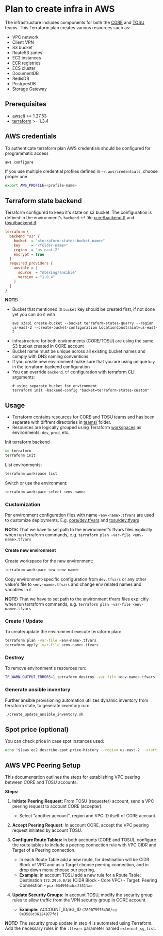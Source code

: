 # Plan to create infra in AWS

The infrastructure includes components for both the [CORE](./teams/core/) and [TOSU](./teams/tosu/) teams. This Terraform plan creates various resources such as:

- VPC network
- Client VPN
- S3 bucket
- Route53 zones
- EC2 instances
- ECR registries
- ECS cluster
- DocumentDB
- RedisDB
- PostgresDB
- Storage Gateway

## Prerequisites

- [awscli](https://github.com/aws/aws-cli) >= 1.27.53
- [terraform](https://www.terraform.io/downloads.html) >= 1.3.4

## AWS credentials

To authenticate terraform plan AWS credentials should be configured for programmatic access
```bash
aws configure
```
If you use multiple credential profiles defined in `~/.aws/credentials`, choose proper one
```bash
export AWS_PROFILE=<profile-name>
```

## Terraform state backend

Terraform configured to keep it's state on s3 bucket. The configuration is defined in the environment's `backend.tf` file [core/backend.tf](./teams/core/backend.tf) and [tosu/backend.tf](./teams/tosu/backend.tf)
```ini
terraform {
  backend "s3" {
    bucket  = "<terraform-states-bucket-name>"
    key     = "<folder-name>"
    region  = "us-east-2"
    encrypt = true
  }
  required_providers {
    ansible = {
      source  = "nbering/ansible"
      version = "1.0.4"
    }
  }
}
```

__NOTE:__
- Bucket that mentioned in `bucket` key should be created first, if not done yet you can do it with
  ```
  aws s3api create-bucket --bucket terraform-states-quarry --region us-east-2 --create-bucket-configuration LocationConstraint=us-east-2
  ```
- Infrastructure for both environments (CORE/TOSU) are using the same S3 bucket created in CORE account
- Bucket name must be unique across all existing bucket names and comply with DNS naming conventions
- If you create new environment make sure that you are using unique `key` in the terraform backend configuration
- You can override `backend.tf` configuration with terraform CLI arguments:
  ```
  # using separate bucket for environment
  terraform init -backend-config "bucket=terraform-states-custom"
  ```

## Usage

- Terraform contains resources for [CORE](./teams/core/) and [TOSU](./teams/tosu/) teams and has been separate with diffrent directories in [teams/](./teams/) folder.
- Resources are logically grouped using Terraform [workspaces](https://www.terraform.io/cli/workspaces) as environments: `dev`, `prod`, etc.

Init terraform backend
```bash
cd terraform
terraform init
```

List environments:
```bash
terraform workspace list
```

Switch or use the environment:
```bash
terraform workspace select <env-name>
```

### Customization

Per environment configuration files with name `<env-name>.tfvars` are used to customize deployments. E.g. [core/dev.tfvars](./teams/core/dev.tfvars) and [tosu/dev.tfvars](./teams/tosu/dev.tfvars)

__NOTE:__ That we have to set path to the environment's tfvars files explicitly when run terraform commands, e.g. `terraform plan -var-file <env-name>.tfvars`

#### Create new environment

Create workspace for the new environment:
```bash
terraform workspace new <env-name>
```

Copy environment-specific configuration from `dev.tfvars` or any other value's file to `<env-name>.tfvars` and change env related names and variables in it.

__NOTE:__ That we have to set path to the environment tfvars files explicitly when run terraform commands, e.g. `terraform plan -var-file <env-name>.tfvars`

### Create / Update

To create/update the environment execute terraform plan:
```bash
terraform plan -var-file <env-name>.tfvars
terraform apply -var-file <env-name>.tfvars
```

### Destroy

To remove environment's resources run:
```bash
TF_WARN_OUTPUT_ERRORS=1 terraform destroy -var-file <env-name>.tfvars
```

### Generate ansible inventory

Further ansible provisioning automation utilizes dynamic inventory from terraform state, to generate inventory run:

```bash
./create_update_ansible_inventory.sh
```

## Spot price (optional)

You can check price in case spot instances used:
```bash
echo "$(aws ec2 describe-spot-price-history --region us-east-2 --start-time=$(date +%s) --product-descriptions="Linux/UNIX" --query 'max(SpotPriceHistory[*].SpotPrice)' --instance-types t3.medium|tr -d \")"
```

## AWS VPC Peering Setup

This documentation outlines the steps for establishing VPC peering between CORE and TOSU accounts.

__Steps:__

1. __Initiate Peering Request:__ From TOSU (requester) account, send a VPC peering request to account CORE (accepter).
	- Select "another account", region and VPC ID itself of CORE account.
2. __Accept Peering Request:__ In account CORE, accept the VPC peering request initiated by account TOSU.

3. __Configure Route Tables:__ In both accounts (CORE and TOSU), configure the route tables to include a peering connection rule with VPC CIDR and Target of a Peering connection.
	- In each Route Table add a new route, for destination will be CIDR Block of VPC and as a Target choose peering connection, and in drop down menu choose our peering.
	- __Example:__ in account TOSU add a new rule for a Route Table: Destination `172.29.0.0/16` (CIDR Block - Core VPC) - Target: Peering Connection - `pcx-034990adcc25511ae`

4. __Update Security Groups:__ In account TOSU, modify the security group rules to allow traffic from the VPN security group in CORE account. 
	- __Example:__ ACCOUNT_ID/SG_ID `(289075976430/sg-0e3588c36124977fd)`

__NOTE:__ The security group update in step 4 is automated using Terraform. Add the necessary rules in the `.tfvars` parameter named `external_sg_list`.

